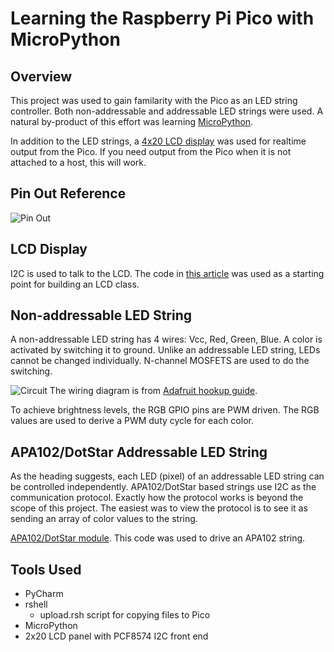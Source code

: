 # Learning the Raspberry Pi Pico with MicroPython

## Overview
This project was used to gain familarity with the Pico as an LED string controller. Both non-addressable
and addressable LED strings were used. A natural by-product
of this effort was learning [MicroPython](https://docs.micropython.org/en/latest/index.html).

In addition to the LED strings, a [4x20 LCD display](https://smile.amazon.com/dp/B086VVT4NH/?coliid=I36IUW543VNVII&colid=1P1I71J55A82L&psc=1&ref_=lv_ov_lig_dp_it) 
was used for realtime output from the Pico. If you need output from the Pico when it is not attached
to a host, this will work.
 
## Pin Out Reference
![Pin Out](https://projects-static.raspberrypi.org/projects/getting-started-with-the-pico/48619b569f747a7d0550504b77d37f5599bc4e35/en/images/Pico-R3-Pinout.png)

## LCD Display
I2C is used to talk to the LCD.
The code in [this article](https://how2electronics.com/interfacing-16x2-lcd-display-with-raspberry-pi-pico/) was used as a starting point for building an LCD class.

## Non-addressable LED String
A non-addressable LED string has 4 wires: Vcc, Red, Green, Blue. A color is activated by switching
it to ground. Unlike an addressable LED string, LEDs cannot be changed individually. N-channel MOSFETS are
used to do the switching.

![Circuit](https://cdn.sparkfun.com/assets/learn_tutorials/7/3/1/Arduino_Analog_RGB_LED_Strip_Fritzing_bb.jpg)
The wiring diagram is from [Adafruit hookup guide](https://learn.sparkfun.com/tutorials/non-addressable-rgb-led-strip-hookup-guide/all#modifying-rgb-led-strip).

To achieve brightness levels, the RGB GPIO pins are PWM driven. The RGB values are used to derive
a PWM duty cycle for each color.

## APA102/DotStar Addressable LED String
As the heading suggests, each LED (pixel) of an addressable LED string can be controlled independently.
APA102/DotStar based strings use I2C as the communication protocol. Exactly how the protocol works
is beyond the scope of this project. The easiest was to view the protocol is to see it as sending an array of
color values to the string.

[APA102/DotStar module](https://github.com/mattytrentini/micropython-dotstar). This code was used to drive an APA102 string.

## Tools Used
* PyCharm
* rshell
  * upload.rsh script for copying files to Pico
* MicroPython
* 2x20 LCD panel with PCF8574 I2C front end